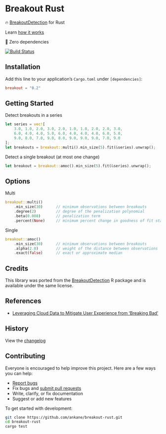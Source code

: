 # Breakout Rust

🔥 [BreakoutDetection](https://github.com/twitter/BreakoutDetection) for Rust

Learn [how it works](https://blog.twitter.com/engineering/en_us/a/2014/breakout-detection-in-the-wild)

🎉 Zero dependencies

[![Build Status](https://github.com/ankane/breakout-rust/workflows/build/badge.svg?branch=master)](https://github.com/ankane/breakout-rust/actions)

## Installation

Add this line to your application’s `Cargo.toml` under `[dependencies]`:

```toml
breakout = "0.2"
```

## Getting Started

Detect breakouts in a series

```rust
let series = vec![
    3.0, 1.0, 2.0, 3.0, 2.0, 1.0, 1.0, 2.0, 2.0, 3.0,
    6.0, 4.0, 4.0, 5.0, 6.0, 4.0, 4.0, 4.0, 6.0, 5.0,
    9.0, 8.0, 7.0, 9.0, 8.0, 9.0, 9.0, 9.0, 7.0, 9.0
];
let breakouts = breakout::multi().min_size(5).fit(&series).unwrap();
```

Detect a single breakout (at most one change)

```rust
let breakout = breakout::amoc().min_size(5).fit(&series).unwrap();
```

## Options

Multi

```rust
breakout::multi()
    .min_size(30)      // minimum observations between breakouts
    .degree(2)         // degree of the penalization polynomial
    .beta(0.008)       // penalization term
    .percent(None)     // minimum percent change in goodness of fit statistic
```

Single

```rust
breakout::amoc()
    .min_size(30)      // minimum observations between breakouts
    .alpha(2.0)        // weight of the distance between observations
    .exact(false)      // exact or approximate median
```

## Credits

This library was ported from the [BreakoutDetection](https://github.com/twitter/BreakoutDetection) R package and is available under the same license.

## References

- [Leveraging Cloud Data to Mitigate User Experience from ‘Breaking Bad’](https://arxiv.org/abs/1411.7955)

## History

View the [changelog](https://github.com/ankane/breakout-rust/blob/master/CHANGELOG.md)

## Contributing

Everyone is encouraged to help improve this project. Here are a few ways you can help:

- [Report bugs](https://github.com/ankane/breakout-rust/issues)
- Fix bugs and [submit pull requests](https://github.com/ankane/breakout-rust/pulls)
- Write, clarify, or fix documentation
- Suggest or add new features

To get started with development:

```sh
git clone https://github.com/ankane/breakout-rust.git
cd breakout-rust
cargo test
```
